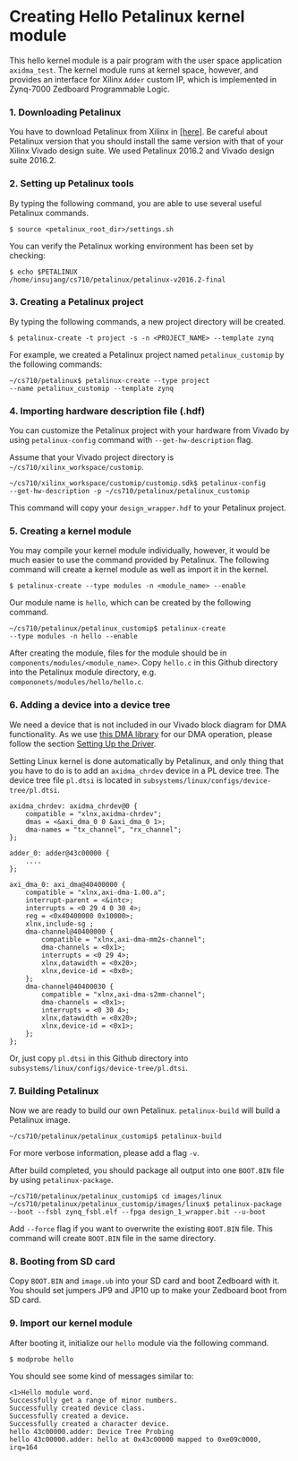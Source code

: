 # Creating Hello Petalinux kernel module

This hello kernel module is a pair program with the user space application `axidma_test`. The kernel module runs at kernel space, however, and provides an interface for Xilinx `Adder` custom IP, which is implemented in Zynq-7000 Zedboard Programmable Logic.

### 1. Downloading Petalinux
You have to download Petalinux from Xilinx in [[here]](https://www.xilinx.com/support/download/index.html/content/xilinx/en/downloadNav/embedded-design-tools.html).
Be careful about Petalinux version that you should install the same version with that of your Xilinx Vivado design suite.
We used Petalinux 2016.2 and Vivado design suite 2016.2.

### 2. Setting up Petalinux tools
By typing the following command, you are able to use several useful Petalinux commands.
```
$ source <petalinux_root_dir>/settings.sh
```

You can verify the Petalinux working environment has been set by checking:
```
$ echo $PETALINUX
/home/insujang/cs710/petalinux/petalinux-v2016.2-final
```

### 3. Creating a Petalinux project
By typing the following commands, a new project directory will be created.
```
$ petalinux-create -t project -s -n <PROJECT_NAME> --template zynq
```
For example, we created a Petalinux project named `petalinux_customip` by the following commands:
```
~/cs710/petalinux$ petalinux-create --type project 
--name petalinux_customip --template zynq
```

### 4. Importing hardware description file (.hdf)
You can customize the Petalinux project with your hardware from Vivado by using `petalinux-config` command with  `--get-hw-description` flag.

Assume that your Vivado project directory is `~/cs710/xilinx_workspace/customip`.
```
~/cs710/xilinx_workspace/customip/customip.sdk$ petalinux-config 
--get-hw-description -p ~/cs710/petalinux/petalinux_customip
```
This command will copy your `design_wrapper.hdf` to your Petalinux project.

### 5. Creating a kernel module
You may compile your kernel module individually, however, it would be much easier to use the command provided by Petalinux.
The following command will create a kernel module as well as import it in the kernel.
```
$ petalinux-create --type modules -n <module_name> --enable
```

Our module name is `hello`, which can be created by the following command.
```
~/cs710/petalinux/petalinux_customip$ petalinux-create
--type modules -n hello --enable
```
After creating the module, files for the module should be in `components/modules/<module_name>`. Copy `hello.c` in this Github directory into the Petalinux module directory, e.g. `compononets/modules/hello/hello.c`.

### 6. Adding a device into a device tree
We need a device that is not included in our Vivado block diagram for DMA functionality. As we use [this DMA library](https://github.com/bperez77/xilinx_axidma) for our DMA operation, please follow the section [Setting Up the Driver](https://github.com/bperez77/xilinx_axidma#user-content-setting-up-the-driver).

Setting Linux kernel is done automatically by Petalinux, and only thing that you have to do is to add an `axidma_chrdev` device in a PL device tree.
The device tree file `pl.dtsi` is located in `subsystems/linux/configs/device-tree/pl.dtsi`.

```
axidma_chrdev: axidma_chrdev@0 {
    compatible = "xlnx,axidma-chrdev";
    dmas = <&axi_dma_0 0 &axi_dma_0 1>;
    dma-names = "tx_channel", "rx_channel";
};

adder_0: adder@43c00000 {
    ....
};

axi_dma_0: axi_dma@40400000 {
    compatible = "xlnx,axi-dma-1.00.a";
    interrupt-parent = <&intc>;
    interrupts = <0 29 4 0 30 4>;
    reg = <0x40400000 0x10000>;
    xlnx,include-sg ;
    dma-channel@40400000 {
        compatible = "xlnx,axi-dma-mm2s-channel";
        dma-channels = <0x1>;
        interrupts = <0 29 4>;
        xlnx,datawidth = <0x20>;
        xlnx,device-id = <0x0>;
    };
    dma-channel@40400030 {
        compatible = "xlnx,axi-dma-s2mm-channel";
        dma-channels = <0x1>;
        interrupts = <0 30 4>;
        xlnx,datawidth = <0x20>;
        xlnx,device-id = <0x1>;
    };
};
```
Or, just copy `pl.dtsi` in this Github directory into `subsystems/linux/configs/device-tree/pl.dtsi`.

### 7. Building Petalinux
Now we are ready to build our own Petalinux. `petalinux-build` will build a Petalinux image.
```
~/cs710/petalinux/petalinux_customip$ petalinux-build
```
For more verbose information, please add a flag `-v`.

After build completed, you should package all output into one `BOOT.BIN` file by using `petalinux-package`.
```
~/cs710/petalinux/petalinux_customip$ cd images/linux
~/cs710/petalinux/petalinux_customip/images/linux$ petalinux-package
--boot --fsbl zynq_fsbl.elf --fpga design_1_wrapper.bit --u-boot
```
Add `--force` flag if you want to overwrite the existing `BOOT.BIN` file.
This command will create `BOOT.BIN` file in the same directory.

### 8. Booting from SD card
Copy `BOOT.BIN` and `image.ub` into your SD card and boot Zedboard with it.
You should set jumpers JP9 and JP10 up to make your Zedboard boot from SD card.

### 9. Import our kernel module
After booting it, initialize our `hello` module via the following command.
```
$ modprobe hello
```
You should see some kind of messages similar to:
```
<1>Hello module word.
Successfully get a range of minor numbers.
Successfully created device class.
Successfully created a device.
Successfully created a character device.
hello 43c00000.adder: Device Tree Probing
hello 43c00000.adder: hello at 0x43c00000 mapped to 0xe09c0000, irq=164
```